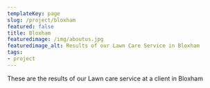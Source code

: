 ```yaml
---
templateKey: page
slug: /project/bloxham
featured: false
title: Bloxham
featuredimage: /img/aboutus.jpg
featuredimage_alt: Results of our Lawn Care Service in Bloxham
tags:
- project
---
```

These are the results of our Lawn care service at a client in Bloxham


